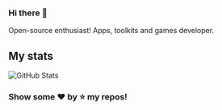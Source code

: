 ### Hi there 👋

Open-source enthusiast! Apps, toolkits and games developer.

## My stats

![GitHub Stats](https://github-readme-stats.vercel.app/api?username=PeyTy&show_icons=true&hide_border=true)

### Show some ❤️ by :star: my repos!

<!-- based on https://raw.githubusercontent.com/classerase/classerase/master/README.md -->

<!--
**PeyTy/PeyTy** is a ✨ _special_ ✨ repository because its `README.md` (this file) appears on your GitHub profile.

Here are some ideas to get you started:

- 🔭 I’m currently working on ...
- 🌱 I’m currently learning ...
- 👯 I’m looking to collaborate on ...
- 🤔 I’m looking for help with ...
- 💬 Ask me about ...
- 📫 How to reach me: ...
- 😄 Pronouns: ...
- ⚡ Fun fact: ...
-->
